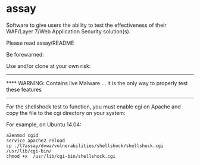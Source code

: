 assay
=====

Software to give users the ability to test the effectiveness of their WAF/Layer 7/Web Application Security solution(s).

Please read assay/README

Be forewarned:

Use and/or clone at your own risk:

*****************************************************************************************
**** WARNING: Contains live Malware … it is the only way to properly test these features
*****************************************************************************************

For the shellshock test to function, you must enable cgi on Apache and copy the file to the cgi
directory on your system:

  For example, on Ubuntu 14.04:

    a2enmod cgid
    service apache2 reload
    cp ./l7assay/dvwa/vulnerabilities/shellshock/shellshock.cgi /usr/lib/cgi-bin/
    chmod +x  /usr/lib/cgi-bin/shellshock.cgi
